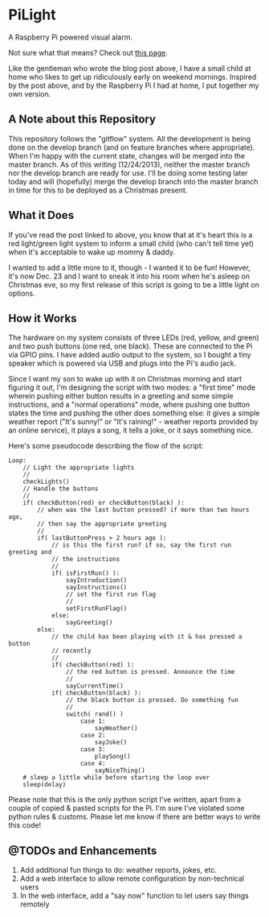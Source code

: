 # PiLight

A Raspberry Pi powered visual alarm.

Not sure what that means? Check out
[this page](http://www.tycen.com/2013/12/sleepi.html).

Like the gentleman who wrote the blog post above, I have a small child at home
who likes to get up ridiculously early on weekend mornings. Inspired by the post
above, and by the Raspberry Pi I had at home, I put together my own version.

## A Note about this Repository

This repository follows the "gitflow" system. All the development is being done
on the develop branch (and on feature branches where appropriate). When I'm
happy with the current state, changes will be merged into the master branch. As
of this writing (12/24/2013), neither the master branch nor the develop branch
are ready for use. I'll be doing some testing later today and will (hopefully)
merge the develop branch into the master branch in time for this to be deployed
as a Christmas present.

## What it Does

If you've read the post linked to above, you know that at it's heart this is a
red light/green light system to inform a small child (who can't tell time yet)
when it's acceptable to wake up mommy & daddy.

I wanted to add a little more to it, though - I wanted it to be fun! However,
it's now Dec. 23 and I want to sneak it into his room when he's asleep on
Christmas eve, so my first release of this script is going to be a little light
on options.

## How it Works

The hardware on my system consists of three LEDs (red, yellow, and green) and
two push buttons (one red, one black). These are connected to the Pi via GPIO
pins. I have added audio output to the system, so I bought a tiny speaker which
is powered via USB and plugs into the Pi's audio jack.

Since I want my son to wake up with it on Christmas morning and start figuring
it out, I'm designing the script with two modes: a "first time" mode wherein
pushing either button results in a greeting and some simple instructions, and a
"normal operations" mode, where pushing one button states the time and pushing
the other does something else: it gives a simple weather report ("It's sunny!"
or "It's raining!" - weather reports provided by an online service), it plays
a song, it tells a joke, or it says something nice.

Here's some pseudocode describing the flow of the script:

	Loop:
		// Light the appropriate lights
		//
		checkLights()
		// Handle the buttons
		//
		if( checkButton(red) or checkButton(black) ):
			// when was the last button pressed? if more than two hours ago,
			// then say the appropriate greeting
			//
			if( lastButtonPress > 2 hours ago ):
				// is this the first run? if so, say the first run greeting and
				// the instructions
				//
				if( isFirstRun() ):
					sayIntroduction()
					sayInstructions()
					// set the first run flag
					//
					setFirstRunFlag()
				else:
					sayGreeting()
			else:
				// the child has been playing with it & has pressed a button
				// recently
				//
				if( checkButton(red) ):
					// the red button is pressed. Announce the time
					//
					sayCurrentTime()
				if( checkButton(black) ):
					// the black button is pressed. Do something fun
					//
					switch( rand() )
						case 1:
							sayWeather()
						case 2:
							sayJoke()
						case 3:
							playSong()
						case 4:
							sayNiceThing()
		# sleep a little while before starting the loop over
		sleep(delay)

Please note that this is the only python script I've written, apart from a
couple of copied & pasted scripts for the Pi. I'm sure I've violated some python
rules & customs. Please let me know if there are better ways to write this code!

## @TODOs and Enhancements

1. Add additional fun things to do: weather reports, jokes, etc.
1. Add a web interface to allow remote configuration by non-technical users
1. In the web interface, add a "say now" function to let users say things remotely